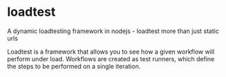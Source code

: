 # loadtest
A dynamic loadtesting framework in nodejs - loadtest more than just static urls

Loadtest is a framework that allows you to see how a given workflow will perform under load.  Workflows are created as test runners, which define the steps to be performed on a single iteration.